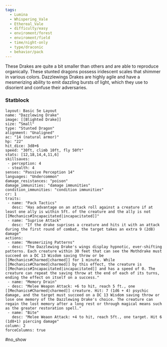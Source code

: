 ```yaml
---
tags:
  - Lumina
  - Whispering_Vale
  - Ethereal_Vale
  - difficulty/easy
  - enviroment/forest
  - enviroment/field
  - time/night-only
  - type/draconic
  - behavior/pack
---
```

These Drakes are quite a bit smaller than others and are able to reproduce organically. These stunted dragons possess iridescent scales that shimmer in various colors. Dazzlewings Drakes are highly agile and have a mesmerizing ability to emit dazzling bursts of light, which they use to disorient and confuse their adversaries. 
### Statblock
```statblock 
layout: Basic 5e Layout
name: "Dazzlewing Drake"
image: [[Blighted Drake]]
size: “Small"
type: "Stunted Dragon"
alignment: "Unaligned"
ac: "14 (natural armor)"
hp: "22"
hit_dice: 3d8+6
speed: "30ft, climb 10ft, fly 50ft"
stats: [12,18,14,4,11,6]
skillsaves: 
 - perception: 4
 - stealth: 4
senses: "Passive Perception 14"
languages: "Undercommon"
damage_resistances: "poison"
damage_immunities: "damage immunities"
condition_immunities: "condition immunities"
cr: 1
traits:
 - name: "Pack Tactics"
   desc: "Has advantage on an attack roll against a creature if at least one ally is within 5ft. of the creature and the ally is not [[Mechanics#Incapacitated|incapacitated]]"
 - name: "Suprise Attack"
   desc: "If the drake suprises a creature and hits it with an attack during the first round of combat, the target takes an extra 9 (2d8) damage"
actions: 
 - name: "Mesmerizing Patterns" 
 - desc: "The Dazzlewing Drake's wings display hypnotic, ever-shifting patterns. Each creature within 30 feet that can see the Mothdrake must succeed on a DC 13 Wisdom saving throw or be [[Mechanics#Charmed|charmed]] for 1 minute. While [[Mechanics#Charmed|charmed]] by this effect, the creature is [[Mechanics#Incapacitated|incapacitated]] and has a speed of 0. The creature can repeat the saving throw at the end of each of its turns, ending the effect on itself on a success." 
 - name: "Memory Drain" 
 - desc: "Melee Weapon Attack: +6 to hit, reach 5 ft., one [[Mechanics#Charmed|charmed]] creature. Hit: 7 (1d6 + 4) psychic damage, and the target must succeed on a DC 13 Wisdom saving throw or lose one memory of the Dazzlewing Drake's choice. The creature can regain the lost memory after a long rest or through magical means such as the greater restoration spell."
 - name: "Bite"
   desc: "Melee Weaon Attack: +4 to hit, reach 5ft., one target. Hit 6 (1d8+1) piercing damage"
column: 2
forceColumns: true
```

#no_show